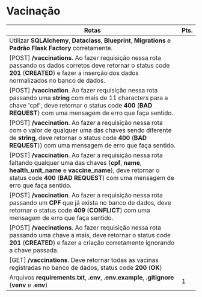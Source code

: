 # Vacinação


| Rotas | Pts. |
|---|---|
| Utilizar **SQLAlchemy**, **Dataclass**, **Blueprint**, **Migrations** e **Padrão Flask Factory** corretamente.
| [POST] **/vaccinations**. Ao fazer requisição nessa rota passando os dados corretos deve retornar o status code **201** (**CREATED**) e fazer a inserção dos dados normalizados no banco de dados. 
| [POST] **/vaccination**. Ao fazer requisição nessa rota passando uma **string** com mais de 11 characters para a chave 'cpf', deve retornar o status code **400** (**BAD REQUEST**) com uma mensagem de erro que faça sentido. 
| [POST] **/vaccination**. Ao fazer a requisição nessa rota com o valor de qualquer uma das chaves sendo diferente de **string**, deve retornar o status code **400** (**BAD REQUEST**)) com uma mensagem de erro que faça sentido. 
| [POST] **/vaccination**. Ao fazer a requisição nessa rota faltando qualquer uma das chaves (**cpf**, **name**, **health_unit_name** e **vaccine_name**), deve retornar o status code **400** (**BAD REQUEST**) com uma mensagem de erro que faça sentido. 
| [POST] **/vaccination**. Ao fazer a requisição nessa rota passando um **CPF** que já exista no banco de dados, deve retornar o status code **409** (**CONFLICT**) com uma mensagem de erro que faça sentido. 
| [POST] **/vaccinations**. Ao fazer requisição nessa rota passando uma chave a mais, deve retornar o status code **201** (**CREATED**) e fazer a criação corretamente ignorando a chave passada. 
| [GET] **/vaccinations**. Deve retornar todas as vacinas registradas no banco de dados, status code **200** (**OK**)
| Arquivos **requirements.txt**, **.env**, **.env.example**, **.gitignore** (**venv** e .**env**) | 1 |# flask-api-vacinacao
